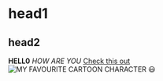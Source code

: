 # head1

## head2

**HELL0**
  _HOW ARE YOU_
  [Check this out](youtube.com)
  ![MY FAVOURITE CARTOON CHARACTER](https://www.google.com/imgres?imgurl=https%3A%2F%2Fi.pinimg.com%2Foriginals%2F69%2F68%2F65%2F696865b0736fe48a7f9628d74fb0b46f.png&imgrefurl=https%3A%2F%2Fnl.pinterest.com%2Fpin%2F366902700891971003%2F&tbnid=lqHoJTtfVEkQkM&vet=12ahUKEwiR4pXEl7TrAhUIPZoKHc6EBCwQMygPegUIARDIAQ..i&docid=YCsdvMa1hcU_5M&w=350&h=487&q=spongebob&ved=2ahUKEwiR4pXEl7TrAhUIPZoKHc6EBCwQMygPegUIARDIAQ)
  :smiley:
